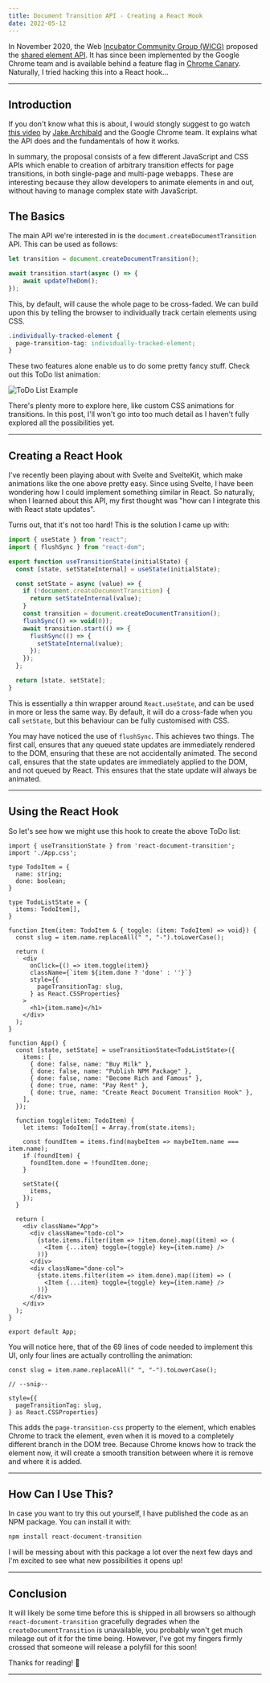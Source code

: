 ```yaml
---
title: Document Transition API - Creating a React Hook
date: 2022-05-12
---
```


In November 2020, the Web [Incubator Community Group (WICG)](https://wicg.io/) proposed the [shared element API](https://github.com/WICG/shared-element-transitions). It has since been implemented by the Google Chrome team and is available behind a feature flag in [Chrome Canary](https://www.google.com/intl/en_uk/chrome/canary/). Naturally, I tried hacking this into a React hook...

---

## Introduction

If you don't know what this is about, I would stongly suggest to go watch [this video](https://www.youtube.com/watch?v=JCJUPJ_zDQ4) by [Jake Archibald](https://jakearchibald.com/) and the Google Chrome team. It explains what the API does and the fundamentals of how it works.

In summary, the proposal consists of a few different JavaScript and CSS APIs which enable to creation of arbitrary transition effects for page transitions, in both single-page and multi-page webapps. These are interesting because they allow developers to animate elements in and out, without having to manage complex state with JavaScript.

## The Basics

The main API we're interested in is the `document.createDocumentTransition` API. This can be used as follows:

```ts
let transition = document.createDocumentTransition();

await transition.start(async () => {
    await updateTheDom();
});
```

This, by default, will cause the whole page to be cross-faded. We can build upon this by telling the browser to individually track certain elements using CSS.

```css
.individually-tracked-element {
  page-transition-tag: individually-tracked-element;
}
```

These two features alone enable us to do some pretty fancy stuff. Check out this ToDo list animation:

![ToDo List Example](./example-todo.gif)

There's plenty more to explore here, like custom CSS animations for transitions. In this post, I'll won't go into too much detail as I haven't fully explored all the possibilities yet.

---

## Creating a React Hook

I've recently been playing about with Svelte and SvelteKit, which make animations like the one above pretty easy. Since using Svelte, I have been wondering how I could implement something similar in React. So naturally, when I learned about this API, my first thought was "how can I integrate this with React state updates".

Turns out, that it's not too hard! This is the solution I came up with:

```ts
import { useState } from "react";
import { flushSync } from "react-dom";

export function useTransitionState(initialState) {
  const [state, setStateInternal] = useState(initialState);

  const setState = async (value) => {
    if (!document.createDocumentTransition) {
      return setStateInternal(value);
    }
    const transition = document.createDocumentTransition();
    flushSync(() => void(0));
    await transition.start(() => {
      flushSync(() => {
        setStateInternal(value);
      });
    });
  };

  return [state, setState];
}
```

This is essentially a thin wrapper around `React.useState`, and can be used in more or less the same way. By default, it will do a cross-fade when you call `setState`, but this behaviour can be fully customised with CSS.

You may have noticed the use of `flushSync`. This achieves two things. The first call, ensures that any queued state updates are immediately rendered to the DOM, ensuring that these are not accidentally animated. The second call, ensures that the state updates are immediately applied to the DOM, and not queued by React. This ensures that the state update will always be animated.

---

## Using the React Hook

So let's see how we might use this hook to create the above ToDo list:

```tsx
import { useTransitionState } from 'react-document-transition';
import './App.css';

type TodoItem = {
  name: string;
  done: boolean;
}

type TodoListState = {
  items: TodoItem[],
}

function Item(item: TodoItem & { toggle: (item: TodoItem) => void}) {
  const slug = item.name.replaceAll(" ", "-").toLowerCase();

  return (
    <div
      onClick={() => item.toggle(item)}
      className={`item ${item.done ? 'done' : ''}`}
      style={{
        pageTransitionTag: slug,
      } as React.CSSProperties}
    >
      <h1>{item.name}</h1>
    </div>
  );
}

function App() {
  const [state, setState] = useTransitionState<TodoListState>({
    items: [
      { done: false, name: "Buy Milk" },
      { done: false, name: "Publish NPM Package" },
      { done: false, name: "Become Rich and Famous" },
      { done: true, name: "Pay Rent" },
      { done: true, name: "Create React Document Transition Hook" },
    ],
  });

  function toggle(item: TodoItem) {
    let items: TodoItem[] = Array.from(state.items);

    const foundItem = items.find(maybeItem => maybeItem.name === item.name);
    if (foundItem) {
      foundItem.done = !foundItem.done;
    }
    
    setState({
      items,
    });
  }

  return (
    <div className="App">
      <div className="todo-col">
        {state.items.filter(item => !item.done).map((item) => (
          <Item {...item} toggle={toggle} key={item.name} />
        ))}
      </div>
      <div className="done-col">
        {state.items.filter(item => item.done).map((item) => (
          <Item {...item} toggle={toggle} key={item.name} />
        ))}
      </div>
    </div>
  );
}

export default App;
```

You will notice here, that of the 69 lines of code needed to implement this UI, only four lines are actually controlling the animation:

```tsx
const slug = item.name.replaceAll(" ", "-").toLowerCase();

// --snip--

style={{
  pageTransitionTag: slug,
} as React.CSSProperties}
```

This adds the `page-transition-css` property to the element, which enables Chrome to track the element, even when it is moved to a completely different branch in the DOM tree. Because Chrome knows how to track the element now, it will create a smooth transition between where it is remove and where it is added.

---

## How Can I Use This?

In case you want to try this out yourself, I have published the code as an NPM package. You can install it with:

```sh
npm install react-document-transition
```

I will be messing about with this package a lot over the next few days and I'm excited to see what new possibilities it opens up!

---

## Conclusion

It will likely be some time before this is shipped in all browsers so although `react-document-transition` gracefully degrades when the `createDocumentTransition` is unavailable, you probably won't get much mileage out of it for the time being. However, I've got my fingers firmly crossed that someone will release a polyfill for this soon!

Thanks for reading! 🥳

---
